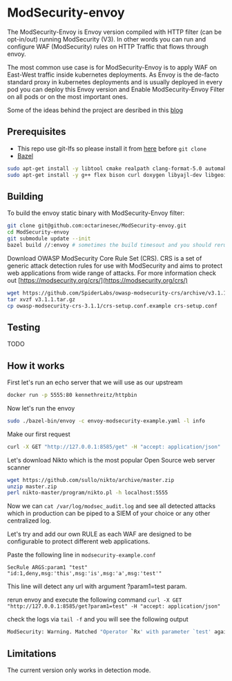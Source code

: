 # ModSecurity-envoy
The ModSecurity-Envoy is Envoy version compiled with HTTP filter (can be opt-in/out) running ModSecurity (V3).
In other words you can run and configure WAF (ModSecurity) rules on HTTP Traffic that flows through envoy.

The most common use case is for ModSecurity-Envoy is to apply WAF on East-West traffic inside kubernetes deployments.
As Envoy is the de-facto standard proxy in kubernetes deployments and is usually deployed in every pod you can deploy
this Envoy version and Enable ModSecurity-Envoy Filter on all pods or on the most important ones.

Some of the ideas behind the project are desribed in this [blog](https://github.com/octarinesec/ModSecurity-envoy)

## Prerequisites

* This repo use git-lfs so please install it from [here](https://git-lfs.github.com/) before `git clone`
* [Bazel](https://docs.bazel.build/versions/master/install-ubuntu.html#install-with-installer-ubuntu)

```bash
sudo apt-get install -y libtool cmake realpath clang-format-5.0 automake 
sudo apt-get install -y g++ flex bison curl doxygen libyajl-dev libgeoip-dev libtool dh-autoreconf libcurl4-gnutls-dev libxml2 libpcre++-dev libxml2-dev
```

## Building

To build the envoy static binary with ModSecurity-Envoy filter:

```bash
git clone git@github.com:octarinesec/ModSecurity-envoy.git
cd ModSecurity-envoy
git submodule update --init
bazel build //:envoy # sometimes the build timesout and you should rerun it
```

Download OWASP ModSecurity Core Rule Set (CRS). CRS is a set of generic attack
detection rules for use with ModSecurity and aims to protect web applications
from wide range of attacks. For more information check out [https://modsecurity.org/crs/](https://modsecurity.org/crs/)
 

```bash
wget https://github.com/SpiderLabs/owasp-modsecurity-crs/archive/v3.1.1.tar.gz
tar xvzf v3.1.1.tar.gz
cp owasp-modsecurity-crs-3.1.1/crs-setup.conf.example crs-setup.conf
```

## Testing

TODO

## How it works

First let's run an echo server that we will use as our upstream

```bash
docker run -p 5555:80 kennethreitz/httpbin
```

Now let's run the envoy

```bash
sudo ./bazel-bin/envoy -c envoy-modsecurity-example.yaml -l info
```

Make our first request
```bash
curl -X GET "http://127.0.0.1:8585/get" -H "accept: application/json"
```

Let's download Nikto which is the most popular Open Source web server scanner

```bash
wget https://github.com/sullo/nikto/archive/master.zip
unzip master.zip
perl nikto-master/program/nikto.pl -h localhost:5555
```

Now we can `cat /var/log/modsec_audit.log` and see all detected attacks which in production
can be piped to a SIEM of your choice or any other centralized log.

Let's try and add our own RULE as each WAF are designed to be configurable to protect
different web applications.

Paste the following line in `modsecurity-example.conf`

`SecRule ARGS:param1 "test" "id:1,deny,msg:'this',msg:'is',msg:'a',msg:'test'"`

This line will detect any url with argument ?param1=test param.

rerun envoy and execute the following command
`curl -X GET "http://127.0.0.1:8585/get?param1=test" -H "accept: application/json"`

check the logs via `tail -f` and you will see the following output

```bash
ModSecurity: Warning. Matched "Operator `Rx' with parameter `test' against variable `ARGS:param1' (Value: `test' ) [file "crs-setup.conf"] [line "7"] [id "1"] [rev ""] [msg "test"] [data ""] [severity "0"] [ver ""] [maturity "0"] [accuracy "0"] [hostname ""] [uri "/"] [unique_id "152991475598.002681"] [ref "o0,4v13,4"]
```

## Limitations

The current version only works in detection mode.
